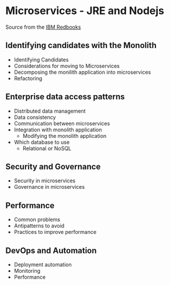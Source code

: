 # Microservices - JRE and Nodejs

Source from the [IBM Redbooks](http://www.redbooks.ibm.com/redbooks/pdfs/sg248358.pdf)

## Identifying candidates with the Monolith

- Identifying Candidates
- Considerations for moving to Microservices
- Decomposing the monilith application into microservices
- Refactoring

## Enterprise data access patterns

- Distributed data management
- Data consistency
- Communication between microservices
- Integration with monolith application
  - Modifying the monolith application
- Which database to use
  - Relational or NoSQL
  
## Security and Governance

- Security in microservices
- Governance in microservices

## Performance

- Common problems
- Antipatterns to avoid
- Practices to improve performance

## DevOps and Automation

- Deployment automation
- Monitoring
- Performance
